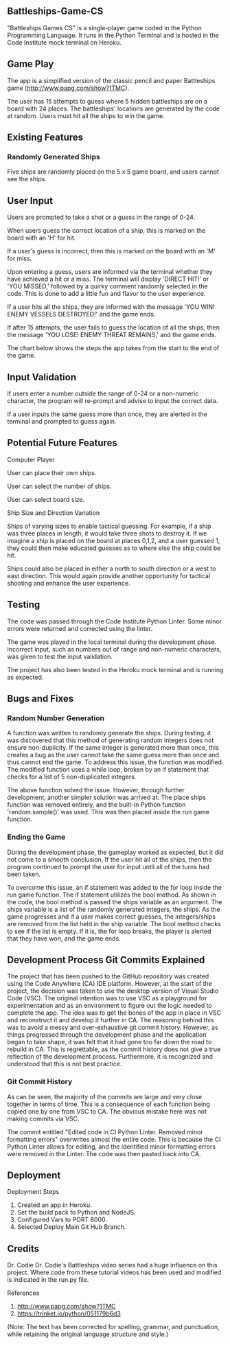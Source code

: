 ## Battleships-Game-CS

"Battleships Games CS" is a single-player game coded in the Python Programming Language. It runs in the Python Terminal and is hosted in the Code Institute mock terminal on Heroku.

## Game Play

The app is a simplified version of the classic pencil and paper Battleships game (http://www.papg.com/show?1TMC).

The user has 15 attempts to guess where 5 hidden battleships are on a board with 24 places. The battleships' locations are generated by the code at random. Users must hit all the ships to win the game.

## Existing Features

### Randomly Generated Ships

Five ships are randomly placed on the 5 x 5 game board, and users cannot see the ships.

## User Input

Users are prompted to take a shot or a guess in the range of 0-24.

When users guess the correct location of a ship, this is marked on the board with an 'H' for hit.

If a user's guess is incorrect, then this is marked on the board with an 'M' for miss.

Upon entering a guess, users are informed via the terminal whether they have achieved a hit or a miss. The terminal will display 'DIRECT HIT!' or 'YOU MISSED,' followed by a quirky comment randomly selected in the code. This is done to add a little fun and flavor to the user experience.

If a user hits all the ships, they are informed with the message 'YOU WIN! ENEMY VESSELS DESTROYED!' and the game ends.

If after 15 attempts, the user fails to guess the location of all the ships, then the message 'YOU LOSE! ENEMY THREAT REMAINS,' and the game ends.

The chart below shows the steps the app takes from the start to the end of the game.

## Input Validation

If users enter a number outside the range of 0-24 or a non-numeric character, the program will re-prompt and advise to input the correct data.

If a user inputs the same guess more than once, they are alerted in the terminal and prompted to guess again.

## Potential Future Features

Computer Player

User can place their own ships.

User can select the number of ships.

User can select board size.

Ship Size and Direction Variation

Ships of varying sizes to enable tactical guessing. For example, if a ship was three places in length, it would take three shots to destroy it. If we imagine a ship is placed on the board at places 0,1,2, and a user guessed 1, they could then make educated guesses as to where else the ship could be hit.

Ships could also be placed in either a north to south direction or a west to east direction. This would again provide another opportunity for tactical shooting and enhance the user experience.

## Testing

The code was passed through the Code Institute Python Linter. Some minor errors were returned and corrected using the linter.

The game was played in the local terminal during the development phase. Incorrect input, such as numbers out of range and non-numeric characters, was given to test the input validation.

The project has also been tested in the Heroku mock terminal and is running as expected.

## Bugs and Fixes

### Random Number Generation

A function was written to randomly generate the ships. During testing, it was discovered that this method of generating random integers does not ensure non-duplicity. If the same integer is generated more than once, this creates a bug as the user cannot take the same guess more than once and thus cannot end the game. To address this issue, the function was modified. The modified function uses a while loop, broken by an if statement that checks for a list of 5 non-duplicated integers.

The above function solved the issue. However, through further development, another simpler solution was arrived at. The place ships function was removed entirely, and the built-in Python function 'random.sample()' was used. This was then placed inside the run game function.

### Ending the Game

During the development phase, the gameplay worked as expected, but it did not come to a smooth conclusion. If the user hit all of the ships, then the program continued to prompt the user for input until all of the turns had been taken.

To overcome this issue, an if statement was added to the for loop inside the run game function. The if statement utilizes the bool method. As shown in the code, the bool method is passed the ships variable as an argument. The ships variable is a list of the randomly generated integers, the ships. As the game progresses and if a user makes correct guesses, the integers/ships are removed from the list held in the ship variable. The bool method checks to see if the list is empty. If it is, the for loop breaks, the player is alerted that they have won, and the game ends.

## Development Process Git Commits Explained

The project that has been pushed to the GitHub repository was created using the Code Anywhere (CA) IDE platform. However, at the start of the project, the decision was taken to use the desktop version of Visual Studio Code (VSC). The original intention was to use VSC as a playground for experimentation and as an environment to figure out the logic needed to complete the app. The idea was to get the bones of the app in place in VSC and reconstruct it and develop it further in CA. The reasoning behind this was to avoid a messy and over-exhaustive git commit history. However, as things progressed through the development phase and the application began to take shape, it was felt that it had gone too far down the road to rebuild in CA. This is regrettable, as the commit history does not give a true reflection of the development process. Furthermore, it is recognized and understood that this is not best practice.

### Git Commit History

As can be seen, the majority of the commits are large and very close together in terms of time. This is a consequence of each function being copied one by one from VSC to CA. The obvious mistake here was not making commits via VSC.

The commit entitled "Edited code in CI Python Linter. Removed minor formatting errors" overwrites almost the entire code. This is because the CI Python Linter allows for editing, and the identified minor formatting errors were removed in the Linter. The code was then pasted back into CA.

## Deployment

Deployment Steps
1. Created an app in Heroku.
2. Set the build pack to Python and NodeJS.
3. Configured Vars to PORT 8000.
4. Selected Deploy Main Git Hub Branch.

## Credits
Dr. Codie
Dr. Codie's Battleships video series had a huge influence on this project. Where code from these tutorial videos has been used and modified is indicated in the run.py file.

References
1. http://www.papg.com/show?1TMC
2. https://trinket.io/python/051179b6d3

(Note: The text has been corrected for spelling, grammar, and punctuation, while retaining the original language structure and style.)